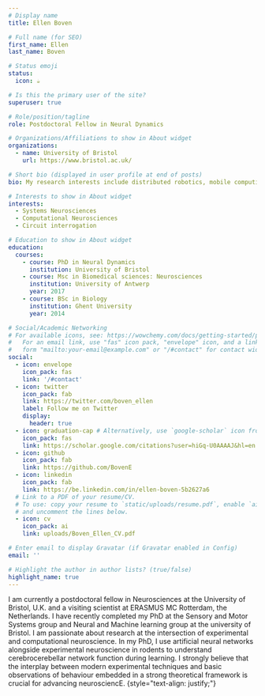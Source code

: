 ```yaml
---
# Display name
title: Ellen Boven 

# Full name (for SEO)
first_name: Ellen 
last_name: Boven

# Status emoji
status:
  icon: ☕️

# Is this the primary user of the site?
superuser: true

# Role/position/tagline
role: Postdoctoral Fellow in Neural Dynamics

# Organizations/Affiliations to show in About widget
organizations:
  - name: University of Bristol
    url: https://www.bristol.ac.uk/

# Short bio (displayed in user profile at end of posts)
bio: My research interests include distributed robotics, mobile computing and programmable matter.

# Interests to show in About widget
interests:
  - Systems Neurosciences
  - Computational Neurosciences
  - Circuit interrogation

# Education to show in About widget
education:
  courses:
    - course: PhD in Neural Dynamics
      institution: University of Bristol
    - course: Msc in Biomedical sciences: Neurosciences
      institution: University of Antwerp
      year: 2017
    - course: BSc in Biology
      institution: Ghent University
      year: 2014

# Social/Academic Networking
# For available icons, see: https://wowchemy.com/docs/getting-started/page-builder/#icons
#   For an email link, use "fas" icon pack, "envelope" icon, and a link in the
#   form "mailto:your-email@example.com" or "/#contact" for contact widget.
social:
  - icon: envelope
    icon_pack: fas
    link: '/#contact'
  - icon: twitter
    icon_pack: fab
    link: https://twitter.com/boven_ellen
    label: Follow me on Twitter
    display:
      header: true
  - icon: graduation-cap # Alternatively, use `google-scholar` icon from `ai` icon pack
    icon_pack: fas
    link: https://scholar.google.com/citations?user=hiGq-U0AAAAJ&hl=en
  - icon: github
    icon_pack: fab
    link: https://github.com/BovenE
  - icon: linkedin
    icon_pack: fab
    link: https://be.linkedin.com/in/ellen-boven-5b2627a6
  # Link to a PDF of your resume/CV.
  # To use: copy your resume to `static/uploads/resume.pdf`, enable `ai` icons in `params.yaml`,
  # and uncomment the lines below.
  - icon: cv
    icon_pack: ai
    link: uploads/Boven_Ellen_CV.pdf

# Enter email to display Gravatar (if Gravatar enabled in Config)
email: ''

# Highlight the author in author lists? (true/false)
highlight_name: true
---
```


I am currently a postdoctoral fellow in Neurosciences at the University of Bristol, U.K. and a visiting scientist at ERASMUS MC Rotterdam, the Netherlands. I have recently completed my PhD at the Sensory and Motor Systems group and Neural and Machine learning group at the university of Bristol. I am passionate about research at the intersection of experimental and computational neuroscience. In my PhD, I use artificial neural networks alongside experimental neuroscience in rodents to understand cerebrocerebellar network function during learning. I strongly believe that the interplay between modern experimental techniques and basic observations of behaviour embedded in a strong theoretical framework is crucial for advancing neurosciencE.
{style="text-align: justify;"}
